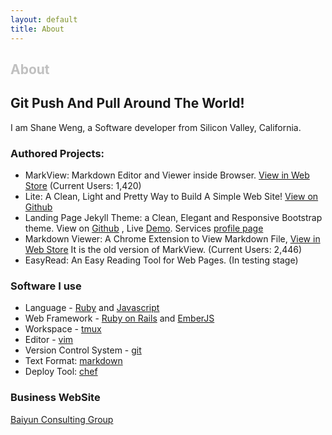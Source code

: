 ```yaml
---
layout: default
title: About
---
```


<div id="home">
  <h2 style="color: silver">About</h2>
</div>

## Git Push And Pull Around The World!

I am Shane Weng, a Software developer from Silicon Valley, California.

### Authored Projects:

- MarkView: Markdown Editor and Viewer inside Browser. [View in Web
  Store](https://chrome.google.com/webstore/detail/markview/iaddkimmopgchbbnmfmdcophmlnghkim) (Current Users: 1,420)
- Lite: A Clean, Light and Pretty Way to Build A Simple Web Site! [View on Github](https://github.com/swcool/lite)
- Landing Page Jekyll Theme: a Clean, Elegant and Responsive Bootstrap theme. View on [Github](https://github.com/swcool/landing-page-theme) , Live [Demo](http://baiyungroup.github.io/landing-page-theme/). Services [profile page](http://www.baiyunconsulting.com/portfolio-landpage.html)
- Markdown Viewer: A Chrome Extension to View Markdown File, [View in Web Store](https://chrome.google.com/webstore/detail/markdown-viewer/ehnambpmkdhopilaccgfmojilolcglhn) It is the old version of MarkView. (Current Users: 2,446)
- EasyRead: An Easy Reading Tool for Web Pages. (In testing stage)

### Software I use

- Language - [Ruby](https://www.ruby-lang.org/en/) and 
  [Javascript](https://developer.mozilla.org/en-US/docs/Web/JavaScript)
- Web Framework - [Ruby on Rails](http://rubyonrails.org/) and [EmberJS](http://emberjs.com/)
- Workspace - [tmux](http://tmux.sourceforge.net/)  
- Editor - [vim](http://www.vim.org/)
- Version Control System - [git](http://git-scm.com/)
- Text Format: [markdown](http://daringfireball.net/projects/markdown/)
- Deploy Tool: [chef](http://www.opscode.com/chef/)

### Business WebSite

[Baiyun Consulting Group](http://www.baiyunconsulting.com/)
